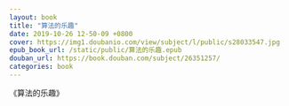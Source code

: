 ```yaml
---
layout: book
title: "算法的乐趣"
date: 2019-10-26 12-50-09 +0800
cover: https://img1.doubanio.com/view/subject/l/public/s28033547.jpg
epub_book_url: /static/public/算法的乐趣.epub
douban_url: https://book.douban.com/subject/26351257/
categories: book
---
```


《算法的乐趣》